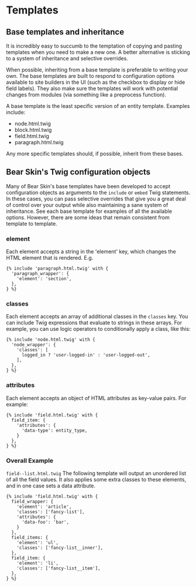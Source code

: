 # Templates

## Base templates and inheritance

It is incredibly easy to succumb to the temptation of copying and pasting templates when you need to make a new one. A better alternative is sticking to a system of inheritance and selective overrides.

When possible, inheriting from a base template is preferable to writing your own. The base templates are built to respond to configuration options available to site builders in the UI (such as the checkbox to display or hide field labels). They also make sure the templates will work with potential changes from modules (via something like a preprocess function).

A base template is the least specific version of an entity template. Examples include:

  - node.html.twig
  - block.html.twig
  - field.html.twig
  - paragraph.html.twig

Any more specific templates should, if possible, inherit from these bases.

## Bear Skin's Twig configuration objects

Many of Bear Skin's base templates have been developed to accept configuration objects as arguments to the `include` or `embed` Twig statements. In these cases, you can pass selective overrides that give you a great deal of control over your output while also maintaining a sane system of inheritance. See each base template for examples of all the available options. However, there are some ideas that remain consistent from template to template.

### element

Each element accepts a string in the 'element' key, which changes the HTML element that is rendered. E.g.

```
{% include 'paragraph.html.twig' with {
  'paragraph_wrapper': {
    'element': 'section',
  },
} %}
```

### classes

Each element accepts an array of additional classes in the `classes` key. You can include Twig expressions that evaluate to strings in these arrays. For example, you can use logic operators to conditionally apply a class, like this:

```
{% include 'node.html.twig' with {
  'node_wrapper': {
    'classes': [
      logged_in ? 'user-logged-in' : 'user-logged-out',
    ],
  },
} %}
```

### attributes

Each element accepts an object of HTML attributes as key-value pairs. For example:

```
{% include 'field.html.twig' with {
  field_item: {
    'attributes': {
      'data-type': entity_type,
    }
  },
} %}
```

### Overall Example

`field--list.html.twig`
The following template will output an unordered list of all the field values. It also applies some extra classes to these elements, and in one case sets a data attribute.

```
{% include 'field.html.twig' with {
  field_wrapper: {
    'element': 'article',
    'classes': ['fancy-list'],
    'attributes': {
      'data-foo': 'bar',
    }
  },
  field_items: {
    'element': 'ul',
    'classes': ['fancy-list__inner'],
  },
  field_item: {
    'element': 'li',
    'classes': ['fancy-list__item'],
  },
} %}
```
